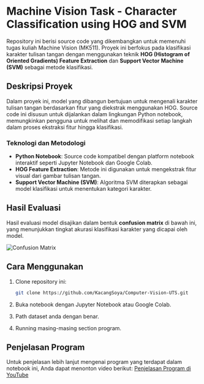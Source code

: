 # Machine Vision Task - Character Classification using HOG and SVM

Repository ini berisi source code yang dikembangkan untuk memenuhi tugas kuliah Machine Vision (MK511). Proyek ini berfokus pada klasifikasi karakter tulisan tangan dengan menggunakan teknik **HOG (Histogram of Oriented Gradients) Feature Extraction** dan **Support Vector Machine (SVM)** sebagai metode klasifikasi.

## Deskripsi Proyek

Dalam proyek ini, model yang dibangun bertujuan untuk mengenali karakter tulisan tangan berdasarkan fitur yang diekstrak menggunakan HOG. Source code ini disusun untuk dijalankan dalam lingkungan Python notebook, memungkinkan pengguna untuk melihat dan memodifikasi setiap langkah dalam proses ekstraksi fitur hingga klasifikasi.

### Teknologi dan Metodologi
- **Python Notebook**: Source code kompatibel dengan platform notebook interaktif seperti Jupyter Notebook dan Google Colab.
- **HOG Feature Extraction**: Metode ini digunakan untuk mengekstrak fitur visual dari gambar tulisan tangan.
- **Support Vector Machine (SVM)**: Algoritma SVM diterapkan sebagai model klasifikasi untuk menentukan kategori karakter.

## Hasil Evaluasi

Hasil evaluasi model disajikan dalam bentuk **confusion matrix** di bawah ini, yang menunjukkan tingkat akurasi klasifikasi karakter yang dicapai oleh model.

![Confusion Matrix](Computer-Vision-UTS\pic\confusion-matrix.png)

## Cara Menggunakan

1. Clone repository ini:
   ```bash
   git clone https://github.com/KacangSoya/Computer-Vision-UTS.git

2. Buka notebook dengan Jupyter Notebook atau Google Colab.

3. Path dataset anda dengan benar.

4. Running masing-masing section program.

## Penjelasan Program
Untuk penjelasan lebih lanjut mengenai program yang terdapat dalam notebook ini, Anda dapat menonton video berikut:
[Penjelasan Program di YouTube](https://www.youtube.com/watch?v=EyTsiTJ_BXI&t=2s)


